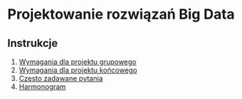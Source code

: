 # Projektowanie rozwiązań Big Data

## Instrukcje
1. [Wymagania dla projektu grupowego](./src/instrukcje/projekt_grupowy.md)
2. [Wymagania dla projektu końcowego](./src/instrukcje/projekt_końcowy_obrona.md)
3. [Często zadawane pytania](./src/instrukcje/FAQ.md)
3. [Harmonogram](./src/instrukcje/harmonogram.md)